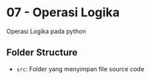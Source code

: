 # 07 - Operasi Logika

Operasi Logika pada python

## Folder Structure

- `src`: Folder yang menyimpan file source code